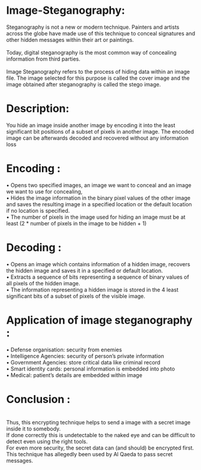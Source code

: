 # Image-Steganography:

Steganography is not a new or modern technique. Painters and artists across the globe have made use of this technique to conceal signatures and other hidden messages within their art or paintings.
   <br/><br/>Today, digital steganography is the most common way of concealing information from third parties.
   <br/><br/>Image Steganography refers to the process of hiding data within an image file. The image selected for this purpose is called the cover image and the image obtained after steganography is called the stego image. 

 
# Description:
You hide an image inside another image by encoding it into the least significant bit positions of a subset of pixels in another image. The encoded image can be afterwards decoded and recovered without any information loss

# Encoding :
•	Opens two specified images, an image we want to conceal and an image we want to use for concealing,
<br/>•	Hides the image information in the binary pixel values of the other image and saves the resulting image in a specified location or the default location if no location is specified.
<br/>•	The number of pixels in the image used for hiding an image must be at least (2 * number of pixels in the image to be hidden + 1)

# Decoding :
•	Opens an image which contains information of a hidden image, recovers the hidden image and saves it in a specified or default location. 
<br/>•	Extracts a sequence of bits representing a sequence of binary values of all pixels of the hidden image.
<br/>•	The information representing a hidden image is stored in the 4 least significant bits of a subset of pixels of the visible image.


# Application of image steganography :
•	Defense organisation: security from enemies
<br/>•	Intelligence Agencies: security of person’s private information
<br/>•	Government Agencies: store critical data like criminal record
<br/>•	Smart identity cards: personal information is embedded into photo
<br/>•	Medical: patient’s details are embedded within image


# Conclusion :
   <br/>Thus, this encrypting technique helps to send a image with a secret image inside it to somebody.
   <br/>If done correctly this is undetectable to the naked eye and can be difficult to detect even using the right tools. 
  <br/>For even more security, the secret data can (and should) be encrypted first. 
 <br/>This technique has allegedly been used by Al Qaeda to pass secret messages.
